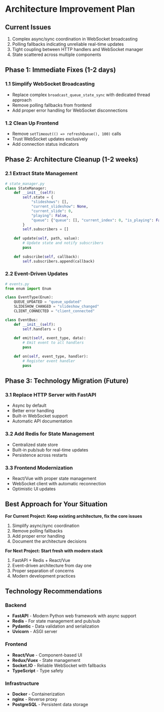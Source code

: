 # Architecture Improvement Plan

## Current Issues
1. Complex async/sync coordination in WebSocket broadcasting
2. Polling fallbacks indicating unreliable real-time updates
3. Tight coupling between HTTP handlers and WebSocket manager
4. State scattered across multiple components

## Phase 1: Immediate Fixes (1-2 days)

### 1.1 Simplify WebSocket Broadcasting
- Replace complex `broadcast_queue_state_sync` with dedicated thread approach
- Remove polling fallbacks from frontend
- Add proper error handling for WebSocket disconnections

### 1.2 Clean Up Frontend
- Remove `setTimeout(() => refreshQueue(), 100)` calls
- Trust WebSocket updates exclusively
- Add connection status indicators

## Phase 2: Architecture Cleanup (1-2 weeks)

### 2.1 Extract State Management
```python
# state_manager.py
class StateManager:
    def __init__(self):
        self.state = {
            "slideshows": [],
            "current_slideshow": None,
            "current_slide": 0,
            "playing": False,
            "queue": {"queue": [], "current_index": 0, "is_playing": False}
        }
        self.subscribers = []
    
    def update(self, path, value):
        # Update state and notify subscribers
        pass
    
    def subscribe(self, callback):
        self.subscribers.append(callback)
```

### 2.2 Event-Driven Updates
```python
# events.py
from enum import Enum

class EventType(Enum):
    QUEUE_UPDATED = "queue_updated"
    SLIDESHOW_CHANGED = "slideshow_changed"
    CLIENT_CONNECTED = "client_connected"

class EventBus:
    def __init__(self):
        self.handlers = {}
    
    def emit(self, event_type, data):
        # Emit event to all handlers
        pass
    
    def on(self, event_type, handler):
        # Register event handler
        pass
```

## Phase 3: Technology Migration (Future)

### 3.1 Replace HTTP Server with FastAPI
- Async by default
- Better error handling
- Built-in WebSocket support
- Automatic API documentation

### 3.2 Add Redis for State Management
- Centralized state store
- Built-in pub/sub for real-time updates
- Persistence across restarts

### 3.3 Frontend Modernization
- React/Vue with proper state management
- WebSocket client with automatic reconnection
- Optimistic UI updates

## Best Approach for Your Situation

**For Current Project: Keep existing architecture, fix the core issues**
1. Simplify async/sync coordination 
2. Remove polling fallbacks
3. Add proper error handling
4. Document the architecture decisions

**For Next Project: Start fresh with modern stack**
1. FastAPI + Redis + React/Vue
2. Event-driven architecture from day one
3. Proper separation of concerns
4. Modern development practices

## Technology Recommendations

### Backend
- **FastAPI** - Modern Python web framework with async support
- **Redis** - For state management and pub/sub
- **Pydantic** - Data validation and serialization
- **Uvicorn** - ASGI server

### Frontend  
- **React/Vue** - Component-based UI
- **Redux/Vuex** - State management
- **Socket.IO** - Reliable WebSocket with fallbacks
- **TypeScript** - Type safety

### Infrastructure
- **Docker** - Containerization
- **nginx** - Reverse proxy
- **PostgreSQL** - Persistent data storage
